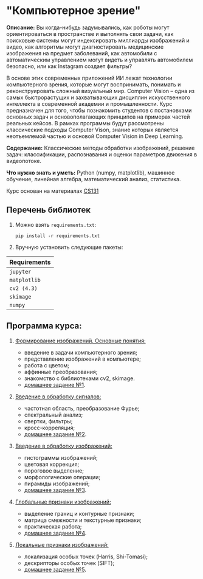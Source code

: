 # "Компьютерное зрение"

**Описание:** Вы когда-нибудь задумывались, как роботы могут ориентироваться в пространстве и выполнять свои задачи, как поисковые системы могут индексировать миллиарды изображений и видео, как алгоритмы могут диагностировать медицинские изображения на предмет заболеваний, как автомобили с автоматическим управлением могут видеть и управлять автомобилем безопасно, или как Instagram создает фильтры?

В основе этих современных приложений ИИ лежат технологии компьютерного зрения, которые могут воспринимать, понимать и реконструировать сложный визуальный мир. Computer Vision – одна из самых быстрорастущих и захватывающих дисциплин искусственного интеллекта в современной академии и промышленности. Курс предназначен для того, чтобы познакомить студентов с постановками основных задач и основополагающих принципов на примерах частей реальных кейсов. В рамках программы будут рассмотрены классические подходы Computer Vison, знание которых является неотъемлемой частью и основой Computer Vision in Deep Learning.

**Содержание:** Классические методы обработки изображений, решение задач: классификации, распознавания и оценки параметров движения в видеопотоке.

**Что нужно знать и уметь:** Python (numpy, matplotlib), машинное обучение, линейная алгебра, математический анализ, статистика.

Курс основан на материалах [CS131](https://github.com/StanfordVL/CS131_release)

## Перечень библиотек

1. Можно взять `requirements.txt`:

    ```pip install -r requirements.txt```
 
2. Вручную установить следующие пакеты:

| **Requirements** |
| :-- |
| `jupyter`        |
| `matplotlib`     |
| `cv2 (4.3)`      | 
| `skimage`        |
| `numpy`          |


## Программа курса:


1. [Формирование изображений. Основные понятия:](https://github.com/ml-dafe/cv_mipt_major/tree/main/week_01_images)
   - введение в задачи компьютерного зрения;
   - представление изображений в компьютере;
   - работа с цветом;
   - аффинные преобразования;
   - знакомство с библиотеками cv2, skimage.
   - [домашнее задание №1](https://github.com/ml-dafe/cv_mipt_major/tree/main/01_first_images/homework).

2. [Введение в обработку сигналов:](https://github.com/ml-dafe/cv_mipt_major/tree/main/02_signals)
   - частотная область, преобразование Фурье;
   - спектральный анализ;
   - свертки, фильтры;
   - кросс-корреляция;
   - [домашнее задание №2](https://github.com/ml-dafe/cv_mipt_major/tree/main/02_signals/homework).

3. [Введение в обработку изображений:](https://github.com/ml-dafe/cv_mipt_major/tree/main/03_image_processing)
   - гистограммы изображений;
   - цветовая коррекция;
   - пороговое выделение;
   - морфологические операции;
   - пирамиды изображений;
   - [домашнее задание №3](https://github.com/ml-dafe/cv_mipt_major/tree/main/03_image_processing/homework).

4. [Глобальные признаки изображений:](https://github.com/ml-dafe/cv_mipt_major/tree/main/04_global_features)
   - выделение границ и контурные признаки;
   - матрица смежности и текстурные признаки;
   - практическая работа;
   - [домашнее задание №4](https://github.com/ml-dafe/cv_mipt_major/tree/main/04_global_features/homework).

5. [Локальные признаки изображений:](https://github.com/ml-dafe/cv_mipt_major/tree/main/05_local_features)
   - локализация особых точек (Harris, Shi-Tomasi);
   - дескрипторы особых точек (SIFT);
   - [домашнее задание №5](https://github.com/ml-dafe/cv_mipt_major/tree/main/05_local_features/homework).
